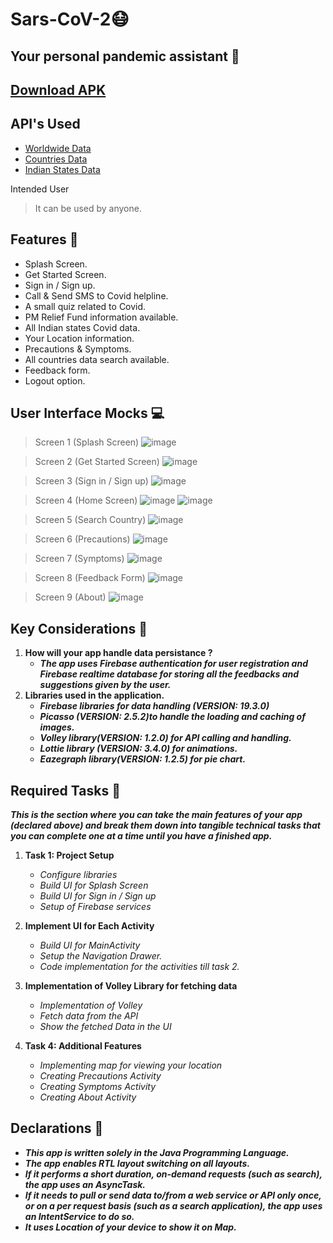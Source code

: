 # Sars-CoV-2😷
## Your personal pandemic assistant 📱
## <a id="raw-url" href="https://www.mediafire.com/file/mv5z4f57tg0ne4z/Sars-CoV-2.apk/file">Download APK</a> 
## API's Used
- <a id="raw-url" href="https://www.disease.sh/v2/all">Worldwide Data</a> 
- <a id="raw-url" href="https://www.disease.sh/v2/countries">Countries Data</a> 
- <a id="raw-url" href="https://api.covid19india.org/data.json">Indian States Data</a> 

Intended User
> It can be used by anyone.
## Features 📲
- Splash Screen.
- Get Started Screen.
- Sign in / Sign up.
- Call & Send SMS to Covid helpline.
- A small quiz related to Covid.
- PM Relief Fund information available.
- All Indian states Covid data.
- Your Location information.
- Precautions & Symptoms.
- All countries data search available.
- Feedback form.
- Logout option.
## User Interface Mocks 💻
> Screen 1 (Splash Screen)
![image](https://user-images.githubusercontent.com/75159757/114435889-57a0c400-9be2-11eb-9eab-318111706a61.png)

> Screen 2 (Get Started Screen)
![image](https://user-images.githubusercontent.com/75159757/114436393-e3b2eb80-9be2-11eb-824b-1e53f8c6c33f.png)

> Screen 3 (Sign in / Sign up)
![image](https://user-images.githubusercontent.com/75159757/114436652-37253980-9be3-11eb-879a-391d570116a0.png)

> Screen 4 (Home Screen)
![image](https://user-images.githubusercontent.com/75159757/114437235-e6faa700-9be3-11eb-9b35-50400fba63d1.png)
![image](https://user-images.githubusercontent.com/75159757/114437141-c6cae800-9be3-11eb-9c50-b3c95900748d.png)

> Screen 5 (Search Country)
![image](https://user-images.githubusercontent.com/75159757/114437652-743dfb80-9be4-11eb-8148-6075b81a28d6.png)

> Screen 6 (Precautions)
![image](https://user-images.githubusercontent.com/75159757/114437701-85870800-9be4-11eb-8e4f-a4d17f60f10d.png)

> Screen 7 (Symptoms)
![image](https://user-images.githubusercontent.com/75159757/114437976-d139b180-9be4-11eb-9431-b6a28e70cf8d.png)

> Screen 8 (Feedback Form)
![image](https://user-images.githubusercontent.com/75159757/114438278-2a094a00-9be5-11eb-9047-c2e666da7bf9.png)

> Screen 9 (About)
![image](https://user-images.githubusercontent.com/75159757/114438804-da774e00-9be5-11eb-8648-c5974ed1c6a3.png)

## Key Considerations 🔑
1. **How will your app handle data persistance ?**
     - ***The app uses Firebase authentication for user registration and Firebase realtime database for storing all the feedbacks and suggestions given by the user.***
2. **Libraries used in the application.**
     - ***Firebase libraries for data handling (VERSION: 19.3.0)***
     - ***Picasso (VERSION: 2.5.2)to handle the loading and caching of images.***
     - ***Volley library(VERSION: 1.2.0) for API calling and handling.***
     - ***Lottie library (VERSION: 3.4.0) for animations.***
     - ***Eazegraph library(VERSION: 1.2.5) for pie chart.***
## Required Tasks 🧿
***This is the section where you can take the main features of your app (declared above)
and break them down into tangible technical tasks that you can complete one at a
time until you have a finished app.***
1. **Task 1: Project Setup**
     - *Configure libraries*
     - *Build UI for Splash Screen*
     - *Build UI for Sign in / Sign up*
     - *Setup of Firebase services*

2. **Implement UI for Each Activity**
     - *Build UI for MainActivity*
     - *Setup the Navigation Drawer.*
     - *Code implementation for the activities till task 2.*
3. **Implementation of Volley Library for fetching data**
     - *Implementation of Volley*
     - *Fetch data from the API*
     - *Show the fetched Data in the UI*

4. **Task 4: Additional Features**
     - *Implementing map for viewing your location*
     - *Creating Precautions Activity*
     - *Creating Symptoms Activity*
     - *Creating About Activity*
## Declarations 🏹
- ***This app is written solely in the Java Programming Language.***
- ***The app enables RTL layout switching on all layouts.***
- ***If it performs a short duration, on-demand requests (such as search), the app uses an AsyncTask.***
- ***If it needs to pull or send data to/from a web service or API only once, or on a per request basis (such as a search application), the app uses an IntentService to do so.***
- ***It uses Location of your device to show it on Map.***








































